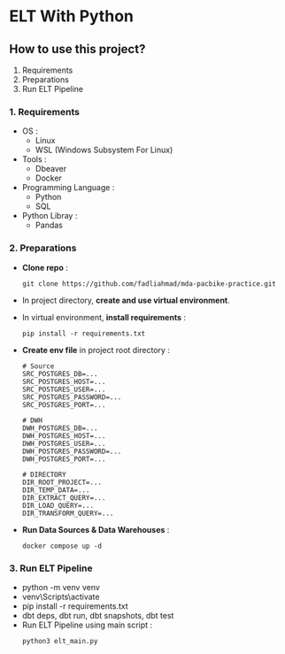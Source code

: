 # ELT With Python
## How to use this project?
1. Requirements
2. Preparations
3. Run ELT Pipeline

### 1. Requirements
- OS :
    - Linux
    - WSL (Windows Subsystem For Linux)
- Tools :
    - Dbeaver
    - Docker
- Programming Language :
    - Python
    - SQL
- Python Libray :
    - Pandas

### 2. Preparations
- **Clone repo** :
  ```
  git clone https://github.com/fadliahmad/mda-pacbike-practice.git
  ```
  
- In project directory, **create and use virtual environment**.
- In virtual environment, **install requirements** :
  ```
  pip install -r requirements.txt
  ```

- **Create env file** in project root directory :
  ```
  # Source
  SRC_POSTGRES_DB=...
  SRC_POSTGRES_HOST=...
  SRC_POSTGRES_USER=...
  SRC_POSTGRES_PASSWORD=...
  SRC_POSTGRES_PORT=...

  # DWH
  DWH_POSTGRES_DB=...
  DWH_POSTGRES_HOST=...
  DWH_POSTGRES_USER=...
  DWH_POSTGRES_PASSWORD=...
  DWH_POSTGRES_PORT=...

  # DIRECTORY
  DIR_ROOT_PROJECT=...
  DIR_TEMP_DATA=...
  DIR_EXTRACT_QUERY=...
  DIR_LOAD_QUERY=...
  DIR_TRANSFORM_QUERY=...
  ```

- **Run Data Sources & Data Warehouses** :
  ```
  docker compose up -d
  ```

### 3. Run ELT Pipeline
- python -m venv venv
- venv\Scripts\activate
- pip install -r requirements.txt
-  dbt deps, dbt run, dbt snapshots, dbt test
- Run ELT Pipeline using main script :
  ```
  python3 elt_main.py
  ```
  